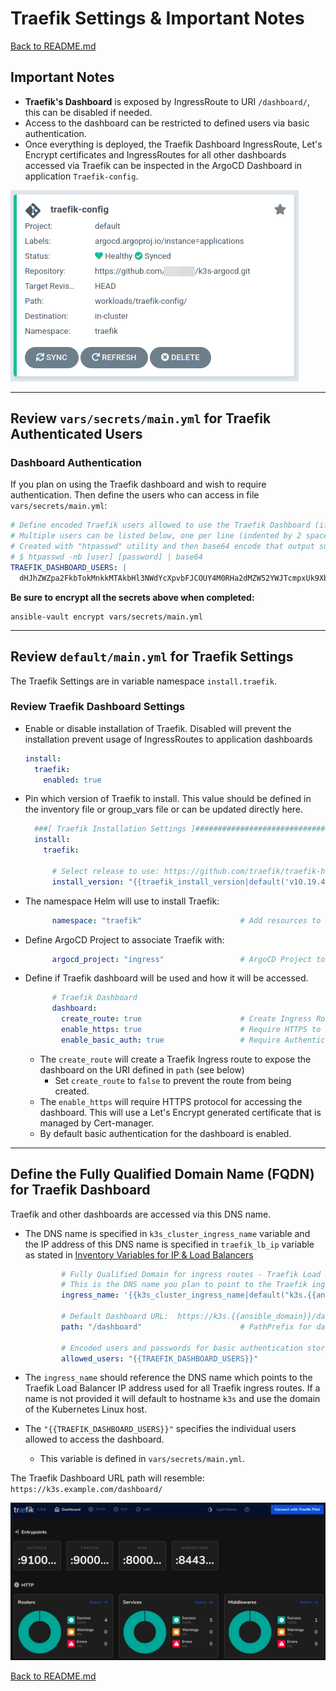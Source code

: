 # Traefik Settings & Important Notes

[Back to README.md](../README.md)

## Important Notes

* **Traefik's Dashboard** is exposed by IngressRoute to URI `/dashboard/`, this can be disabled if needed.
* Access to the dashboard can be restricted to defined users via basic authentication.
* Once everything is deployed, the Traefik Dashboard IngressRoute, Let's Encrypt certificates and IngressRoutes for all other dashboards accessed via Traefik can be inspected in the ArgoCD Dashboard in application `Traefik-config`.

![ArgoCD Traefik Configuration Application](../images/argocd_traefik-config_application.png)

---

## Review `vars/secrets/main.yml` for Traefik Authenticated Users

### Dashboard Authentication

If you plan on using the Traefik dashboard and wish to require authentication. Then define the users who can access in file `vars/secrets/main.yml`:

```yaml
# Define encoded Traefik users allowed to use the Traefik Dashboard (if enabled)
# Multiple users can be listed below, one per line (indented by 2 spaces)
# Created with "htpasswd" utility and then base64 encode that output such as:
# $ htpasswd -nb [user] [password] | base64
TRAEFIK_DASHBOARD_USERS: |
  dHJhZWZpa2FkbTokMnkkMTAkbHl3NWdYcXpvbFJCOUY4M0RHa2dMZW52YWJTcmpxUk9XbXNGUmZKa2ZQSlhBbzNDSmJHY08K
```

**Be sure to encrypt all the secrets above when completed:**

```shell
ansible-vault encrypt vars/secrets/main.yml
```

---

## Review `default/main.yml` for Traefik Settings

The Traefik Settings are in variable namespace `install.traefik`.

### Review Traefik Dashboard Settings

* Enable or disable installation of Traefik. Disabled will prevent the installation prevent usage of IngressRoutes to application dashboards

  ```yaml
  install:
    traefik:
      enabled: true
  ```

* Pin which version of Traefik to install.  This value should be defined in the inventory file or group_vars file or can be updated directly here.

  ```yml
    ###[ Traefik Installation Settings ]#############################################################
    install:
      traefik:

        # Select release to use: https://github.com/traefik/traefik-helm-chart/tags
        install_version: "{{traefik_install_version|default('v10.19.4')}}"
  ```

* The namespace Helm will use to install Traefik:

  ```yml
        namespace: "traefik"                      # Add resources to this namespace
  ```

* Define ArgoCD Project to associate Traefik with:

  ```yaml
        argocd_project: "ingress"                 # ArgoCD Project to associate this with
  ```

* Define if Traefik dashboard will be used and how it will be accessed.

  ```yaml
        # Traefik Dashboard
        dashboard:
          create_route: true                      # Create Ingress Router to make accessible 
          enable_https: true                      # Require HTTPS to access dashboard
          enable_basic_auth: true                 # Require Authentication to access dashboard
  ```

  * The `create_route` will create a Traefik Ingress route to expose the dashboard on the URI defined in `path` (see below)
    * Set `create_route` to `false` to prevent the route from being created.  
  * The `enable_https` will require HTTPS protocol for accessing the dashboard.  This will use a Let's Encrypt generated certificate that is managed by Cert-manager.
  * By default basic authentication for the dashboard is enabled.  

---

## Define the Fully Qualified Domain Name (FQDN) for Traefik Dashboard

Traefik and other dashboards are accessed via this DNS name.  

* The DNS name is specified in `k3s_cluster_ingress_name` variable and the IP address of this DNS name is specified in `traefik_lb_ip` variable as stated in [Inventory Variables for IP & Load Balancers](../README.md)

  ```yaml
          # Fully Qualified Domain for ingress routes - Traefik Load Balancer address name
          # This is the DNS name you plan to point to the Traefik ingress Load Balancer IP address.
          ingress_name: '{{k3s_cluster_ingress_name|default("k3s.{{ansible_domain}}")}}'
          
          # Default Dashboard URL:  https://k3s.{{ansible_domain}}/dashboard/
          path: "/dashboard"                      # PathPrefix for dashboard

          # Encoded users and passwords for basic authentication stored in k3s_traefik_api_secrets.yml
          allowed_users: "{{TRAEFIK_DASHBOARD_USERS}}"    
  ```

* The `ingress_name` should reference the DNS name which points to the Traefik Load Balancer IP address used for all Traefik ingress routes. If a name is not provided it will default to hostname `k3s` and use the domain of the Kubernetes Linux host.
* The `"{{TRAEFIK_DASHBOARD_USERS}}"` specifies the individual users allowed to access the dashboard.
  * This variable is defined in `vars/secrets/main.yml`.

The Traefik Dashboard URL path will resemble: `https://k3s.example.com/dashboard/`

![Traefik Dark Mode Dashboard](../images/traefik_dark_dashboard.png)

[Back to README.md](../README.md)
